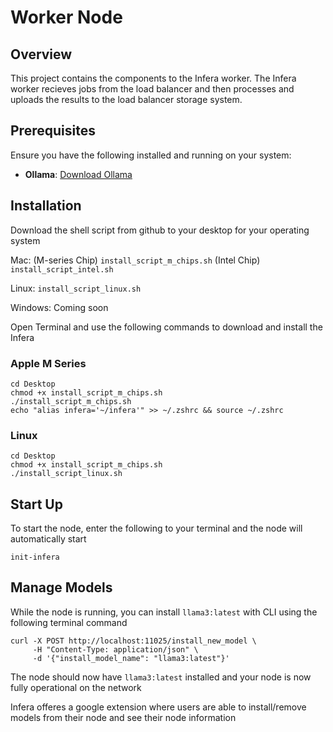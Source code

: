 # Worker Node

## Overview

This project contains the components to the Infera worker. The Infera worker recieves jobs from the load balancer and then processes and uploads the results to the load balancer storage system.

## Prerequisites

Ensure you have the following installed and running on your system:

- **Ollama**: [Download Ollama](https://ollama.com/download)

## Installation 

Download the shell script from github to your desktop for your operating system

Mac: (M-series Chip) ```install_script_m_chips.sh```
     (Intel Chip) ```install_script_intel.sh```

Linux: ```install_script_linux.sh```

Windows: Coming soon

Open Terminal and use the following commands to download and install the Infera

### Apple M Series

```
cd Desktop
chmod +x install_script_m_chips.sh
./install_script_m_chips.sh
echo "alias infera='~/infera'" >> ~/.zshrc && source ~/.zshrc
```

### Linux

```
cd Desktop
chmod +x install_script_m_chips.sh
./install_script_linux.sh
```

## Start Up

To start the node, enter the following to your terminal and the node will automatically start

```
init-infera
```


## Manage Models

While the node is running, you can install ```llama3:latest``` with CLI using the following terminal command

```
curl -X POST http://localhost:11025/install_new_model \
     -H "Content-Type: application/json" \
     -d '{"install_model_name": "llama3:latest"}'
```
The node should now have ```llama3:latest``` installed and your node is now fully operational on the network


Infera offeres a google extension where users are able to install/remove models from their node and see their node information 
